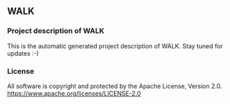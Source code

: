 ## WALK

### Project description of WALK

This is the automatic generated project description of WALK. Stay tuned for updates :-)

### License

All software is copyright and protected by the Apache License, Version 2.0.
https://www.apache.org/licenses/LICENSE-2.0